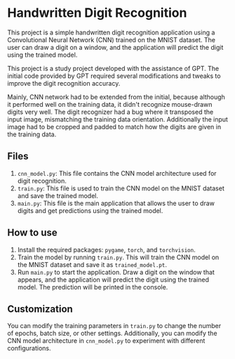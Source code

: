 # Handwritten Digit Recognition

This project is a simple handwritten digit recognition application using a
Convolutional Neural Network (CNN) trained on the MNIST dataset. The user can
draw a digit on a window, and the application will predict the digit using the
trained model.

This project is a study project developed with the assistance of GPT. The
initial code provided by GPT required several modifications and tweaks to
improve the digit recognition accuracy.

Mainly, CNN network had to be extended from the initial,
because although it performed well on the training data, it didn't recognize mouse-drawn digits very well.
The digit recognizer had a bug where it transposed the input image, mismatching the training data orientation.
Additionally the input image had to be cropped and padded to match how the digits are given in the training data.

## Files

1. `cnn_model.py`: This file contains the CNN model architecture used for digit recognition.
2. `train.py`: This file is used to train the CNN model on the MNIST dataset and save the trained model.
3. `main.py`: This file is the main application that allows the user to draw digits and get predictions using the trained model.

## How to use

1. Install the required packages: `pygame`, `torch`, and `torchvision`.
2. Train the model by running `train.py`. This will train the CNN model on the MNIST dataset and save it as `trained_model.pt`.
3. Run `main.py` to start the application. Draw a digit on the window that appears, and the application will predict the digit using the trained model. The prediction will be printed in the console.

## Customization

You can modify the training parameters in `train.py` to change the number of
epochs, batch size, or other settings. Additionally, you can modify the CNN
model architecture in `cnn_model.py` to experiment with different
configurations.
